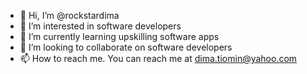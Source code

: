- 👋 Hi, I’m @rockstardima
- 👀 I’m interested in software developers 
- 🌱 I’m currently learning upskilling software apps 
- 💞️ I’m looking to collaborate on software developers
- 📫 How to reach me. You can reach me at dima.tiomin@yahoo.com

<!---
rockstardima/rockstardima is a ✨ special ✨ repository because its `README.md` (this file) appears on your GitHub profile.
You can click the Preview link to take a look at your changes.
--->
